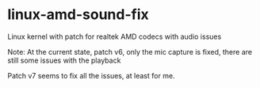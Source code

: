 # linux-amd-sound-fix
Linux kernel with patch for realtek AMD codecs with audio issues

Note: At the current state, patch v6, only the mic capture is fixed, there are still some issues with the playback 

Patch v7 seems to fix all the issues, at least for me.
